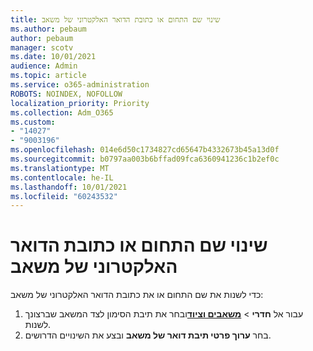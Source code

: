```yaml
---
title: שינוי שם התחום או כתובת הדואר האלקטרוני של משאב
ms.author: pebaum
author: pebaum
manager: scotv
ms.date: 10/01/2021
audience: Admin
ms.topic: article
ms.service: o365-administration
ROBOTS: NOINDEX, NOFOLLOW
localization_priority: Priority
ms.collection: Adm_O365
ms.custom:
- "14027"
- "9003196"
ms.openlocfilehash: 014e6d50c1734827cd65647b4332673b45a13d0f
ms.sourcegitcommit: b0797aa003b6bffad09fca6360941236c1b2ef0c
ms.translationtype: MT
ms.contentlocale: he-IL
ms.lasthandoff: 10/01/2021
ms.locfileid: "60243532"
---
```

# <a name="change-the-domain-name-or-email-address-of-a-resource"></a>שינוי שם התחום או כתובת הדואר האלקטרוני של משאב

כדי לשנות את שם התחום או את כתובת הדואר האלקטרוני של משאב:

1. עבור אל **חדרי**  >  [**משאבים וציוד**](https://admin.microsoft.com/#/ResourceMailbox)ובחר את תיבת הסימון לצד המשאב שברצונך לשנות.
1. בחר **ערוך פרטי תיבת דואר של משאב** ובצע את השינויים הדרושים.

